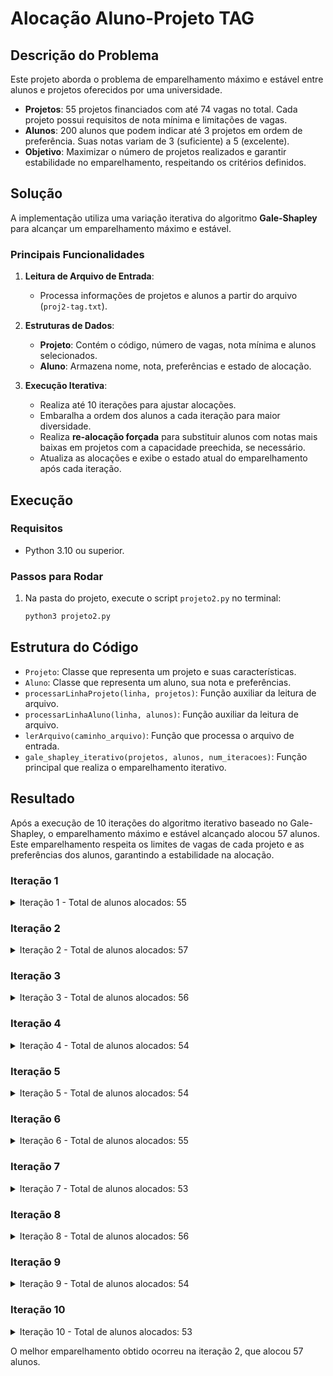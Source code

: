 # Alocação Aluno-Projeto TAG

## Descrição do Problema

Este projeto aborda o problema de emparelhamento máximo e estável entre alunos e projetos oferecidos por uma universidade. 

- **Projetos**: 55 projetos financiados com até 74 vagas no total. Cada projeto possui requisitos de nota mínima e limitações de vagas.
- **Alunos**: 200 alunos que podem indicar até 3 projetos em ordem de preferência. Suas notas variam de 3 (suficiente) a 5 (excelente).
- **Objetivo**: Maximizar o número de projetos realizados e garantir estabilidade no emparelhamento, respeitando os critérios definidos.

## Solução

A implementação utiliza uma variação iterativa do algoritmo **Gale-Shapley** para alcançar um emparelhamento máximo e estável.

### Principais Funcionalidades

1. **Leitura de Arquivo de Entrada**:
   - Processa informações de projetos e alunos a partir do arquivo (`proj2-tag.txt`).

2. **Estruturas de Dados**:
   - **Projeto**: Contém o código, número de vagas, nota mínima e alunos selecionados.
   - **Aluno**: Armazena nome, nota, preferências e estado de alocação.

3. **Execução Iterativa**:
   - Realiza até 10 iterações para ajustar alocações.
   - Embaralha a ordem dos alunos a cada iteração para maior diversidade.
   - Realiza **re-alocação forçada** para substituir alunos com notas mais baixas em projetos com a capacidade preechida, se necessário.
   - Atualiza as alocações e exibe o estado atual do emparelhamento após cada iteração.

## Execução

### Requisitos
- Python 3.10 ou superior.

### Passos para Rodar
1. Na pasta do projeto, execute o script `projeto2.py` no terminal:
   ```bash
   python3 projeto2.py
   ```

## Estrutura do Código
- `Projeto`: Classe que representa um projeto e suas características.
- `Aluno`: Classe que representa um aluno, sua nota e preferências.
- `processarLinhaProjeto(linha, projetos)`: Função auxiliar da leitura de arquivo.
- `processarLinhaAluno(linha, alunos)`: Função auxiliar da leitura de arquivo.
- `lerArquivo(caminho_arquivo)`: Função que processa o arquivo de entrada.
- `gale_shapley_iterativo(projetos, alunos, num_iteracoes)`: Função principal que realiza o emparelhamento iterativo.

## Resultado

Após a execução de 10 iterações do algoritmo iterativo baseado no Gale-Shapley, o emparelhamento máximo e estável alcançado alocou 57 alunos. Este emparelhamento respeita os limites de vagas de cada projeto e as preferências dos alunos, garantindo a estabilidade na alocação.

### Iteração 1
   <details>
   <summary>Iteração 1 - Total de alunos alocados: 55</summary>
      P1: ['A1', 'A200']
      P2: ['A32']
      P3: ['A4', 'A33']
      P4: ['A84']
      P5: ['A85', 'A35']
      P6: ['A8']
      P7: ['A117', 'A187']
      P8: ['A188', 'A62']
      P9: ['A23', 'A66']
      P10: ['A170']
      P11: []
      P12: ['A31']
      P13: []
      P14: ['A143', 'A41']
      P15: ['A154', 'A135']
      P16: ['A42']
      P17: ['A61']
      P18: ['A177']
      P19: []
      P20: ['A132']
      P21: ['A137']
      P22: ['A144']
      P23: []
      P24: ['A114']
      P25: ['A184']
      P26: ['A48', 'A93']
      P27: ['A81', 'A83']
      P28: ['A127']
      P29: ['A149']
      P30: ['A64']
      P31: []
      P32: []
      P33: []
      P34: ['A25']
      P35: ['A133']
      P36: ['A168', 'A92']
      P37: ['A157']
      P38: ['A100']
      P39: ['A63']
      P40: ['A34']
      P41: ['A197', 'A107']
      P42: []
      P43: ['A10']
      P44: ['A82']
      P45: ['A173']
      P46: []
      P47: ['A18']
      P48: []
      P49: ['A199']
      P50: []
      P51: ['A2']
      P52: []
      P53: ['A60', 'A95']
      P54: []
      P55: ['A26']
   </details>

### Iteração 2
   <details>
   <summary>Iteração 2 - Total de alunos alocados: 57</summary>
      P1: ['A2', 'A200']
      P2: ['A32']
      P3: ['A147', 'A33']
      P4: ['A34']
      P5: ['A85', 'A83']
      P6: ['A8']
      P7: ['A187', 'A117']
      P8: ['A18', 'A188']
      P9: ['A66', 'A149']
      P10: ['A10']
      P11: []
      P12: ['A31']
      P13: []
      P14: ['A41', 'A151']
      P15: ['A135', 'A154']
      P16: ['A42']
      P17: ['A181']
      P18: ['A157']
      P19: []
      P20: ['A172']
      P21: ['A177']
      P22: ['A144']
      P23: []
      P24: ['A141']
      P25: ['A184']
      P26: ['A143', 'A93']
      P27: ['A81', 'A62']
      P28: ['A127']
      P29: ['A169']
      P30: ['A64']
      P31: []
      P32: []
      P33: []
      P34: ['A111']
      P35: ['A175']
      P36: ['A128', 'A92']
      P37: ['A61']
      P38: ['A100']
      P39: ['A63']
      P40: ['A84']
      P41: ['A107', 'A197']
      P42: []
      P43: ['A170']
      P44: ['A82']
      P45: ['A155']
      P46: []
      P47: ['A58']
      P48: ['A35']
      P49: ['A199']
      P50: ['A1']
      P51: ['A96']
      P52: []
      P53: ['A95', 'A60']
      P54: []
      P55: ['A26']
   </details>

### Iteração 3
   <details>
   <summary>Iteração 3 - Total de alunos alocados: 56</summary>
      P1: ['A200', 'A2']
      P2: ['A32']
      P3: ['A44', 'A33']
      P4: ['A34']
      P5: ['A85', 'A35']
      P6: ['A8']
      P7: ['A187', 'A117']
      P8: ['A188', 'A18']
      P9: ['A23', 'A69']
      P10: ['A10']
      P11: []
      P12: ['A31']
      P13: []
      P14: ['A43', 'A41']
      P15: ['A174', 'A135']
      P16: ['A42']
      P17: ['A61']
      P18: ['A177']
      P19: []
      P20: ['A72']
      P21: ['A137']
      P22: ['A144']
      P23: []
      P24: ['A141']
      P25: ['A184']
      P26: ['A142', 'A93']
      P27: ['A83', 'A81']
      P28: ['A127']
      P29: ['A169']
      P30: ['A64']
      P31: []
      P32: []
      P33: []
      P34: ['A25']
      P35: ['A55']
      P36: ['A92', 'A168']
      P37: ['A157']
      P38: ['A100']
      P39: ['A63']
      P40: ['A84']
      P41: ['A197', 'A107']
      P42: []
      P43: ['A170']
      P44: ['A82']
      P45: ['A173']
      P46: []
      P47: ['A58']
      P48: []
      P49: ['A159']
      P50: ['A1']
      P51: ['A96']
      P52: []
      P53: ['A60', 'A95']
      P54: []
      P55: ['A26']
   </details>

### Iteração 4
   <details>
   <summary>Iteração 4 - Total de alunos alocados: 54</summary>
      P1: ['A2', 'A1']
      P2: ['A82']
      P3: ['A33', 'A100']
      P4: ['A34']
      P5: ['A35', 'A85']
      P6: ['A8']
      P7: ['A117', 'A187']
      P8: ['A18', 'A188']
      P9: ['A66', 'A149']
      P10: ['A200']
      P11: []
      P12: ['A31']
      P13: []
      P14: ['A131', 'A151']
      P15: ['A14', 'A135']
      P16: ['A42']
      P17: ['A61']
      P18: ['A22']
      P19: []
      P20: ['A32']
      P21: ['A177']
      P22: ['A144']
      P23: []
      P24: ['A55']
      P25: ['A104']
      P26: ['A93', 'A142']
      P27: ['A81', 'A83']
      P28: ['A127']
      P29: ['A129']
      P30: ['A64']
      P31: []
      P32: []
      P33: []
      P34: ['A25']
      P35: ['A175']
      P36: ['A56', 'A68']
      P37: ['A157']
      P38: ['A62']
      P39: ['A63']
      P40: ['A84']
      P41: ['A197', 'A107']
      P42: []
      P43: ['A153']
      P44: []
      P45: ['A173']
      P46: []
      P47: ['A58']
      P48: []
      P49: ['A199']
      P50: []
      P51: ['A96']
      P52: []
      P53: ['A95', 'A60']
      P54: []
      P55: ['A26']
   </details>

### Iteração 5
   <details>
   <summary>Iteração 5 - Total de alunos alocados: 54</summary>
      P1: ['A1', 'A2']
      P2: ['A82']
      P3: ['A47', 'A33']
      P4: ['A34']
      P5: ['A35', 'A85']
      P6: ['A8']
      P7: ['A187', 'A117']
      P8: ['A18', 'A188']
      P9: ['A23', 'A66']
      P10: ['A200']
      P11: []
      P12: ['A31']
      P13: []
      P14: ['A151', 'A143']
      P15: ['A135', 'A154']
      P16: ['A42']
      P17: ['A61']
      P18: ['A177']
      P19: []
      P20: ['A32']
      P21: ['A137']
      P22: ['A144']
      P23: []
      P24: ['A141']
      P25: ['A134']
      P26: ['A142', 'A98']
      P27: ['A81', 'A62']
      P28: ['A127']
      P29: ['A169']
      P30: ['A64']
      P31: []
      P32: []
      P33: []
      P34: ['A25']
      P35: ['A133']
      P36: ['A56', 'A92']
      P37: ['A157']
      P38: ['A100']
      P39: ['A63']
      P40: ['A84']
      P41: ['A197', 'A107']
      P42: []
      P43: ['A50']
      P44: []
      P45: ['A53']
      P46: []
      P47: ['A158']
      P48: []
      P49: ['A199']
      P50: []
      P51: ['A96']
      P52: []
      P53: ['A60', 'A95']
      P54: []
      P55: ['A26']
   </details>

### Iteração 6
   <details>
   <summary>Iteração 6 - Total de alunos alocados: 55</summary>
      P1: ['A2', 'A1']
      P2: ['A32']
      P3: ['A100', 'A33']
      P4: ['A84']
      P5: ['A35', 'A85']
      P6: ['A8']
      P7: ['A187', 'A117']
      P8: ['A18', 'A188']
      P9: ['A69', 'A6']
      P10: ['A200']
      P11: []
      P12: ['A31']
      P13: []
      P14: ['A43', 'A151']
      P15: ['A135', 'A174']
      P16: ['A42']
      P17: ['A61']
      P18: ['A157']
      P19: []
      P20: ['A132']
      P21: ['A177']
      P22: ['A144']
      P23: []
      P24: ['A114']
      P25: ['A104']
      P26: ['A142', 'A93']
      P27: ['A81', 'A83']
      P28: ['A127']
      P29: ['A169']
      P30: ['A64']
      P31: []
      P32: []
      P33: []
      P34: ['A111']
      P35: ['A175']
      P36: ['A68', 'A56']
      P37: ['A137']
      P38: ['A62']
      P39: ['A63']
      P40: ['A34']
      P41: ['A197', 'A107']
      P42: []
      P43: ['A130']
      P44: ['A82']
      P45: ['A173']
      P46: []
      P47: ['A158']
      P48: []
      P49: ['A159']
      P50: []
      P51: ['A96']
      P52: []
      P53: ['A95', 'A60']
      P54: []
      P55: ['A26']
   </details>

### Iteração 7
   <details>
   <summary>Iteração 7 - Total de alunos alocados: 53</summary>
      P1: ['A2', 'A1']
      P2: ['A32']
      P3: ['A33', 'A100']
      P4: ['A34']
      P5: ['A35', 'A85']
      P6: ['A8']
      P7: ['A187', 'A117']
      P8: ['A18', 'A188']
      P9: ['A6', 'A26']
      P10: ['A200']
      P11: []
      P12: ['A31']
      P13: []
      P14: ['A151', 'A41']
      P15: ['A114', 'A174']
      P16: ['A42']
      P17: ['A161']
      P18: ['A177']
      P19: []
      P20: ['A64']
      P21: ['A157']
      P22: ['A144']
      P23: []
      P24: ['A132']
      P25: ['A184']
      P26: ['A48', 'A93']
      P27: ['A82', 'A81']
      P28: ['A127']
      P29: ['A129']
      P30: ['A83']
      P31: []
      P32: []
      P33: []
      P34: ['A111']
      P35: ['A175']
      P36: ['A56', 'A68']
      P37: ['A61']
      P38: ['A62']
      P39: ['A63']
      P40: ['A84']
      P41: ['A197', 'A107']
      P42: []
      P43: ['A10']
      P44: []
      P45: ['A155']
      P46: []
      P47: ['A158']
      P48: []
      P49: ['A159']
      P50: []
      P51: ['A96']
      P52: []
      P53: ['A60', 'A95']
      P54: []
      P55: []
   </details>

### Iteração 8
   <details>
   <summary>Iteração 8 - Total de alunos alocados: 56</summary>
      P1: ['A200', 'A2']
      P2: ['A32']
      P3: ['A147', 'A33']
      P4: ['A84']
      P5: ['A35', 'A83']
      P6: ['A8']
      P7: ['A117', 'A187']
      P8: ['A188', 'A18']
      P9: ['A66', 'A99']
      P10: ['A110']
      P11: []
      P12: ['A31']
      P13: []
      P14: ['A41', 'A43']
      P15: ['A135', 'A114']
      P16: ['A42']
      P17: ['A61']
      P18: ['A157']
      P19: []
      P20: ['A91']
      P21: ['A137']
      P22: ['A144']
      P23: []
      P24: ['A55']
      P25: ['A134']
      P26: ['A143', 'A93']
      P27: ['A82', 'A62']
      P28: ['A127']
      P29: ['A169']
      P30: ['A64']
      P31: []
      P32: []
      P33: []
      P34: ['A174']
      P35: ['A175']
      P36: ['A128', 'A68']
      P37: ['A177']
      P38: ['A100']
      P39: ['A63']
      P40: ['A34']
      P41: ['A107', 'A197']
      P42: []
      P43: ['A150']
      P44: []
      P45: ['A173']
      P46: []
      P47: ['A158']
      P48: ['A85']
      P49: ['A159']
      P50: ['A1']
      P51: ['A96']
      P52: []
      P53: ['A60', 'A95']
      P54: []
      P55: ['A26']
   </details>

### Iteração 9
   <details>
   <summary>Iteração 9 - Total de alunos alocados: 54</summary>
      P1: ['A1', 'A2']
      P2: ['A82']
      P3: ['A100', 'A33']
      P4: ['A34']
      P5: ['A85', 'A35']
      P6: ['A8']
      P7: ['A117', 'A187']
      P8: ['A18', 'A188']
      P9: ['A23', 'A149']
      P10: ['A200']
      P11: []
      P12: ['A31']
      P13: []
      P14: ['A131', 'A151']
      P15: ['A114', 'A135']
      P16: ['A42']
      P17: ['A61']
      P18: ['A157']
      P19: []
      P20: ['A32']
      P21: ['A137']
      P22: ['A144']
      P23: []
      P24: ['A141']
      P25: ['A104']
      P26: ['A143', 'A142']
      P27: ['A81', 'A83']
      P28: ['A127']
      P29: ['A169']
      P30: ['A64']
      P31: []
      P32: []
      P33: []
      P34: ['A111']
      P35: ['A55']
      P36: ['A168', 'A68']
      P37: ['A177']
      P38: ['A62']
      P39: ['A63']
      P40: ['A84']
      P41: ['A197', 'A107']
      P42: []
      P43: ['A50']
      P44: []
      P45: ['A94']
      P46: []
      P47: ['A98']
      P48: []
      P49: ['A159']
      P50: []
      P51: ['A96']
      P52: []
      P53: ['A60', 'A95']
      P54: []
      P55: ['A26']
   </details>

### Iteração 10
   <details>
   <summary>Iteração 10 - Total de alunos alocados: 53</summary>
      P1: ['A2', 'A1']
      P2: ['A32']
      P3: ['A100', 'A33']
      P4: ['A84']
      P5: ['A85', 'A35']
      P6: ['A8']
      P7: ['A117', 'A187']
      P8: ['A18', 'A188']
      P9: ['A99', 'A69']
      P10: ['A200']
      P11: []
      P12: ['A31']
      P13: []
      P14: ['A131', 'A41']
      P15: ['A174', 'A44']
      P16: ['A42']
      P17: ['A81']
      P18: ['A177']
      P19: []
      P20: ['A164']
      P21: ['A157']
      P22: ['A191']
      P23: []
      P24: ['A55']
      P25: ['A104']
      P26: ['A93', 'A142']
      P27: ['A83', 'A82']
      P28: ['A127']
      P29: ['A129']
      P30: ['A64']
      P31: []
      P32: []
      P33: []
      P34: ['A25']
      P35: ['A175']
      P36: ['A68', 'A168']
      P37: ['A61']
      P38: ['A62']
      P39: ['A63']
      P40: ['A34']
      P41: ['A197', 'A107']
      P42: []
      P43: ['A96']
      P44: []
      P45: ['A153']
      P46: []
      P47: ['A158']
      P48: []
      P49: ['A199']
      P50: []
      P51: []
      P52: []
      P53: ['A95', 'A60']
      P54: []
      P55: ['A26']
   </details>

O melhor emparelhamento obtido ocorreu na iteração 2, que alocou 57 alunos.